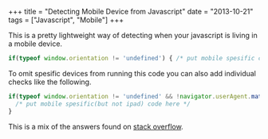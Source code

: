 +++
title = "Detecting Mobile Device from Javascript"
date = "2013-10-21"
tags = ["Javascript", "Mobile"]
+++

This is a pretty lightweight way of detecting when your javascript is living in a mobile device.
```javascript
if(typeof window.orientation != 'undefined') { /* put mobile spesific code here */ }
```

To omit spesific devices from running this code you can also add individual checks like the following.
```javascript
if(typeof window.orientation != 'undefined' && !navigator.userAgent.match(/iPad/i)) {
  /* put mobile spesific(but not ipad) code here */
}
```

This is a mix of the answers found on [stack overflow](http\://stackoverflow.com/questions/11381673/javascript-solution-to-detect-mobile-browser).

